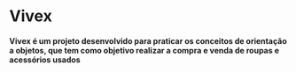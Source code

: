 # Vivex

#### Vivex é um projeto desenvolvido para praticar os conceitos de orientação a objetos, que tem como objetivo realizar a compra e venda de roupas e acessórios usados 
